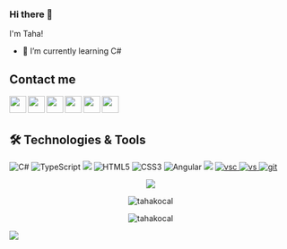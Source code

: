 ### Hi there 👋
I'm Taha!


- 🌱 I’m currently learning C#

## Contact me
<p>
  <a href="mailto:tahakocalgs@gmail.com"><img width="30px" align="left" src="https://cdn.jsdelivr.net/npm/simple-icons@v3/icons/gmail.svg" /></a>
  <a href="mailto:tahakocalgs@hotmail.com"><img width="30px" align="left" src="https://cdn.jsdelivr.net/npm/simple-icons@v3/icons/microsoftoutlook.svg" /></a>
  <a href="https://www.linkedin.com/in/tahakocal/"><img width="30px" align="left" src="https://cdn.jsdelivr.net/npm/simple-icons@v3/icons/linkedin.svg" /></a>
  <a href="https://www.instagram.com/tahakocal/"><img width="30px" align="left" src="https://cdn.jsdelivr.net/npm/simple-icons@v3/icons/instagram.svg" /></a>
  <a href="https://www.twitter.com/tahakocal/"><img width="30px" align="left" src="https://cdn.jsdelivr.net/npm/simple-icons@v3/icons/twitter.svg" /></a>
  <a href="https://discordapp.com/users/276379793166172161"><img width="30px" align="left" src="https://cdn.jsdelivr.net/npm/simple-icons@v3/icons/discord.svg" /></a>
</a>
</p>

<br/>
<br/>

## 🛠 Technologies & Tools 
<p align="left"> 
<img alt="C#" src="https://img.shields.io/badge/c%23%20-%23239120.svg?&style=for-the-badge&logo=c-sharp&logoColor=white"/>
<img alt="TypeScript" src="https://img.shields.io/badge/typescript%20-%23007ACC.svg?&style=for-the-badge&logo=typescript&logoColor=white"/>
<img src="https://img.shields.io/badge/.Net%20Core-0C2C65?style=for-the-badge&logo=.net&logoColor=white" ></img> 
<img alt="HTML5" src="https://img.shields.io/badge/html5%20-%23E34F26.svg?&style=for-the-badge&logo=html5&logoColor=white"/>
<img alt="CSS3" src="https://img.shields.io/badge/css3%20-%231572B6.svg?&style=for-the-badge&logo=css3&logoColor=white"/>
<img alt="Angular" src="https://img.shields.io/badge/angular%20-%23DD0031.svg?&style=for-the-badge&logo=angular&logoColor=white"/>
<img src="https://img.shields.io/badge/Microsoft_SQL_Server-CC2927?style=for-the-badge&logo=microsoft-sql-server&logoColor=white"></img>
<a href="https://code.visualstudio.com" target="_blank"> <img src="https://img.shields.io/badge/VS_Code-0078D4?style=for-the-badge&logo=visual%20studio%20code&logoColor=white" alt="vsc" style="vertical-align:top margin:6px 4px"/> </a>
<a href="https://visualstudio.microsoft.com/tr/" target="_blank"> <img src="https://img.shields.io/badge/VS_2019-5C2D91?style=for-the-badge&logo=visual%20studio&logoColor=white" alt="vs" style="vertical-align:top margin:6px 4px"/> </a>
<a href="https://git-scm.com/" target="_blank"> <img src="https://img.shields.io/badge/Git-F05032?style=for-the-badge&logo=git&logoColor=white" alt="git" style="vertical-align:top margin:6px 4px"> </a>  
</p>



<p align="center">
  <img align="center"  src="https://github-profile-trophy.vercel.app/?username=tahakocal&no-frame=true&&theme=juicyfresh&margin-w=20"> 
</p>


<p align="center">
<img align="center" src="https://github-readme-stats.vercel.app/api/top-langs?username=tahakocal&show_icons=true&bg_color=0d1117&text_color=bdc3c7&title_color=F4D03E&icon_color=F4D03E&hide_border=true"" alt="tahakocal" /
</p>

<p align="center">
<img align="center" src="https://github-readme-stats.vercel.app/api?username=tahakocal&show_icons=true&bg_color=0d1117&text_color=bdc3c7&title_color=F4D03E&icon_color=F4D03E&hide_border=true"" alt="tahakocal" />
</p>
                                                                                                                                                    

<p align="left">
  <a href="#">
      <img src="https://estruyf-github.azurewebsites.net/api/VisitorHit?user=tahakocal"/>
   </a>
</p> 

<!----
tahakocal/tahakocal is a ✨ special ✨ repository because its `README.md` (this file) appears on your GitHub profile.
You can click the Preview link to take a look at your changes.
---->
